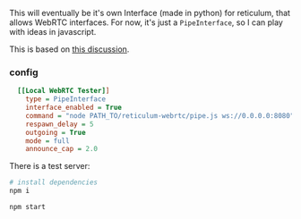 This will eventually be it's own Interface (made in python) for reticulum, that allows WebRTC interfaces. For now, it's just a `PipeInterface`, so I can play with ideas in javascript.

This is based on [this discussion](https://github.com/markqvist/Reticulum/discussions/877).

### config

```ini
  [[Local WebRTC Tester]]
    type = PipeInterface
    interface_enabled = True
    command = "node PATH_TO/reticulum-webrtc/pipe.js ws://0.0.0.0:8080"
    respawn_delay = 5
    outgoing = True
    mode = full
    announce_cap = 2.0
```

There is a test server:

```sh
# install dependencies
npm i

npm start
```

